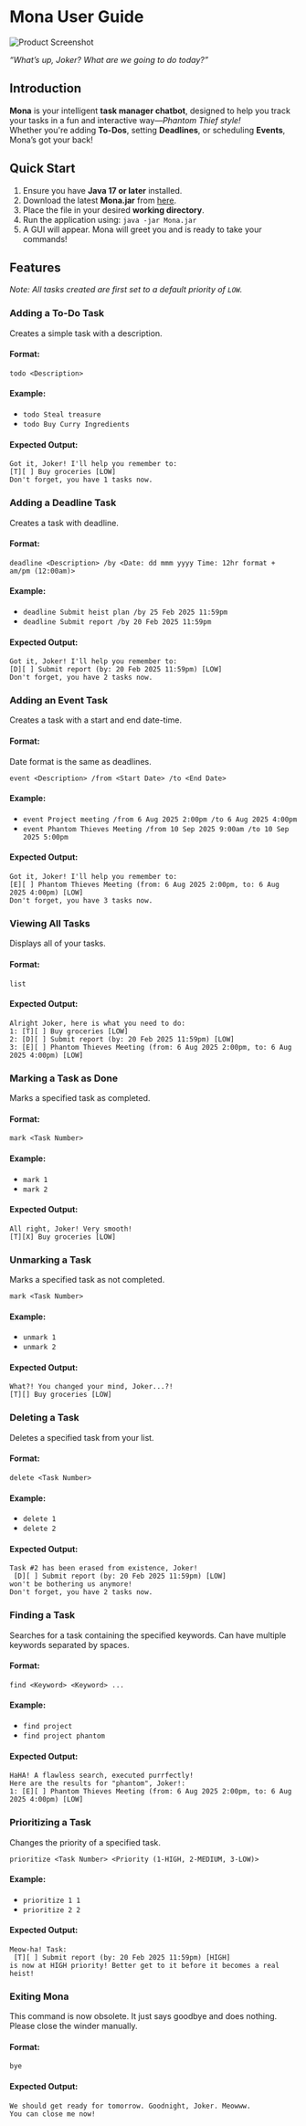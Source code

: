 # Mona User Guide

![Product Screenshot](./Ui.png)

*“What’s up, Joker? What are we going to do today?”*

## Introduction
**Mona** is your intelligent **task manager chatbot**, designed to help you track your tasks in a fun and interactive way—*Phantom Thief style!*  
Whether you're adding **To-Dos**, setting **Deadlines**, or scheduling **Events**, Mona’s got your back!

## Quick Start
1. Ensure you have **Java 17 or later** installed.
2. Download the latest **Mona.jar** from [here](https://github.com/WilkinsAng/ip/releases/download/A-UserGuide/Mona-v0.9.jar).
3. Place the file in your desired **working directory**.
4. Run the application using: `java -jar Mona.jar`
5. A GUI will appear. Mona will greet you and is ready to take your commands!

## Features
*Note: All tasks created are first set to a default priority of `LOW`.*
###  Adding a To-Do Task
Creates a simple task with a description.

#### **Format:**
```plaintext
todo <Description>
```
#### **Example:**
- `todo Steal treasure `
- `todo Buy Curry Ingredients`

#### **Expected Output:**
```plaintext
Got it, Joker! I'll help you remember to:
[T][ ] Buy groceries [LOW]
Don't forget, you have 1 tasks now.
```

###  Adding a Deadline Task
Creates a task with deadline.

#### **Format:**
```plaintext
deadline <Description> /by <Date: dd mmm yyyy Time: 12hr format + am/pm (12:00am)>
```

#### **Example:**
- `deadline Submit heist plan /by 25 Feb 2025 11:59pm`
- `deadline Submit report /by 20 Feb 2025 11:59pm`

#### **Expected Output:**
```plaintext
Got it, Joker! I'll help you remember to:
[D][ ] Submit report (by: 20 Feb 2025 11:59pm) [LOW]
Don't forget, you have 2 tasks now.
```

###  Adding an Event Task
Creates a task with a start and end date-time.

#### **Format:**
Date format is the same as deadlines.
```plaintext
event <Description> /from <Start Date> /to <End Date>
```

#### **Example:**
- `event Project meeting /from 6 Aug 2025 2:00pm /to 6 Aug 2025 4:00pm`
- `event Phantom Thieves Meeting /from 10 Sep 2025 9:00am /to 10 Sep 2025 5:00pm`

#### **Expected Output:**
```plaintext
Got it, Joker! I'll help you remember to:
[E][ ] Phantom Thieves Meeting (from: 6 Aug 2025 2:00pm, to: 6 Aug 2025 4:00pm) [LOW]
Don't forget, you have 3 tasks now.
```

###  Viewing All Tasks
Displays all of your tasks. 

#### **Format:**
```plaintext
list
```

#### **Expected Output:**
```plaintext
Alright Joker, here is what you need to do:
1: [T][ ] Buy groceries [LOW]
2: [D][ ] Submit report (by: 20 Feb 2025 11:59pm) [LOW]
3: [E][ ] Phantom Thieves Meeting (from: 6 Aug 2025 2:00pm, to: 6 Aug 2025 4:00pm) [LOW]
```

### Marking a Task as Done
Marks a specified task as completed.

#### **Format:**
```plaintext
mark <Task Number>
```

#### **Example:**
- `mark 1`
- `mark 2`

#### **Expected Output:**
```plaintext
All right, Joker! Very smooth!
[T][X] Buy groceries [LOW]
```

### Unmarking a Task
Marks a specified task as not completed.

```plaintext
mark <Task Number>
```

#### **Example:**
- `unmark 1`
- `unmark 2`

#### **Expected Output:**
```plaintext
What?! You changed your mind, Joker...?!
[T][] Buy groceries [LOW]
```

### Deleting a Task
Deletes a specified task from your list.

#### **Format:**
```plaintext
delete <Task Number>
```

#### **Example:**
- `delete 1`
- `delete 2`

#### **Expected Output:**
```plaintext
Task #2 has been erased from existence, Joker!
 [D][ ] Submit report (by: 20 Feb 2025 11:59pm) [LOW]
won't be bothering us anymore!
Don't forget, you have 2 tasks now.
```

### Finding a Task
Searches for a task containing the specified keywords.
Can have multiple keywords separated by spaces.

#### **Format:**
```plaintext
find <Keyword> <Keyword> ...
```

#### **Example:**
- `find project`
- `find project phantom`

#### **Expected Output:**
```plaintext
HaHA! A flawless search, executed purrfectly!
Here are the results for "phantom", Joker!:
1: [E][ ] Phantom Thieves Meeting (from: 6 Aug 2025 2:00pm, to: 6 Aug 2025 4:00pm) [LOW]
```

### Prioritizing a Task
Changes the priority of a specified task.
```
prioritize <Task Number> <Priority (1-HIGH, 2-MEDIUM, 3-LOW)>
```

#### **Example:**
- `prioritize 1 1`
- `prioritize 2 2`

#### **Expected Output:**
```plaintext
Meow-ha! Task:
 [T][ ] Submit report (by: 20 Feb 2025 11:59pm) [HIGH]
is now at HIGH priority! Better get to it before it becomes a real heist!
```

### Exiting Mona
This command is now obsolete. It just says goodbye and does nothing.
Please close the winder manually.

#### **Format:**
```plaintext
bye
```

#### **Expected Output:**
```plaintext
We should get ready for tomorrow. Goodnight, Joker. Meowww.
You can close me now!
```